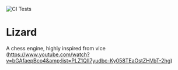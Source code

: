 ![CI Tests](https://github.com/sewbacca/Lizard/workflows/CI%20Tests/badge.svg)
# Lizard
A chess engine, highly inspired from vice (https://www.youtube.com/watch?v=bGAfaepBco4&amp;list=PLZ1QII7yudbc-Ky058TEaOstZHVbT-2hg)
